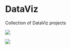 # DataViz

Collection of DataViz projects

![](https://github.com/Z3tt/DataViz/blob/master/ChartsRaw/charts_raw_panel.png)

![](https://github.com/Z3tt/DataViz/blob/master/Datasaurus/datasauRus.gif)
